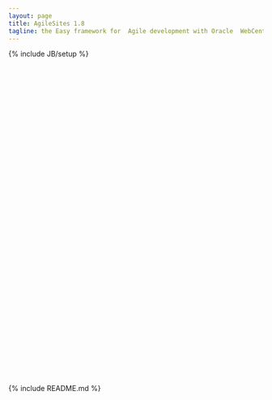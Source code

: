 ```yaml
---
layout: page
title: AgileSites 1.8
tagline: the Easy framework for  Agile development with Oracle  WebCenter Sites (formerly Fatwire)
---
```

{% include JB/setup %}

<div id="containingBlock">
  <div class="videoWrapper">
    <object width="840" height="630" >
      <param name="movie" value="http://www.youtube.com/v/WA59KZ4PwJs&hl=en&fs=1"></param>
      <param name="allowFullScreen" value="true"></param>
      <param name="allowscriptaccess" value="always"></param>
      <embed src="http://www.youtube.com/v/WA59KZ4PwJs&hl=en&fs=1" type="application/x-shockwave-flash" allowscriptaccess="always" allowfullscreen="true" width="840" height="630" ></embed>
    </object>
  </div>
</div>
{% include README.md %}
